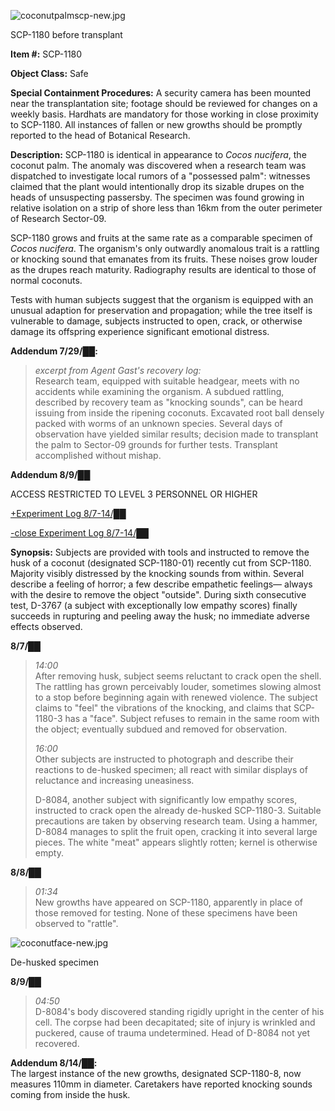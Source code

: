 ![coconutpalmscp-new.jpg](http://scp-wiki.wdfiles.com/local--files/scp-1180/coconutpalmscp-new.jpg)

SCP-1180 before transplant

**Item #:** SCP-1180

**Object Class:** Safe

**Special Containment Procedures:** A security camera has been mounted near the transplantation site; footage should be reviewed for changes on a weekly basis. Hardhats are mandatory for those working in close proximity to SCP-1180. All instances of fallen or new growths should be promptly reported to the head of Botanical Research.

**Description:** SCP-1180 is identical in appearance to _Cocos nucifera_, the coconut palm. The anomaly was discovered when a research team was dispatched to investigate local rumors of a "possessed palm": witnesses claimed that the plant would intentionally drop its sizable drupes on the heads of unsuspecting passersby. The specimen was found growing in relative isolation on a strip of shore less than 16km from the outer perimeter of Research Sector-09.

SCP-1180 grows and fruits at the same rate as a comparable specimen of _Cocos nucifera_. The organism's only outwardly anomalous trait is a rattling or knocking sound that emanates from its fruits. These noises grow louder as the drupes reach maturity. Radiography results are identical to those of normal coconuts.

Tests with human subjects suggest that the organism is equipped with an unusual adaption for preservation and propagation; while the tree itself is vulnerable to damage, subjects instructed to open, crack, or otherwise damage its offspring experience significant emotional distress.

**Addendum 7/29/██:**

> _excerpt from Agent Gast's recovery log:_  
> Research team, equipped with suitable headgear, meets with no accidents while examining the organism. A subdued rattling, described by recovery team as "knocking sounds", can be heard issuing from inside the ripening coconuts. Excavated root ball densely packed with worms of an unknown species. Several days of observation have yielded similar results; decision made to transplant the palm to Sector-09 grounds for further tests. Transplant accomplished without mishap.

**Addendum 8/9/██**

ACCESS RESTRICTED TO LEVEL 3 PERSONNEL OR HIGHER

[+Experiment Log 8/7-14/██](javascript:;)

[\-close Experiment Log 8/7-14/██](javascript:;)

**Synopsis:** Subjects are provided with tools and instructed to remove the husk of a coconut (designated SCP-1180-01) recently cut from SCP-1180. Majority visibly distressed by the knocking sounds from within. Several describe a feeling of horror; a few describe empathetic feelings— always with the desire to remove the object "outside". During sixth consecutive test, D-3767 (a subject with exceptionally low empathy scores) finally succeeds in rupturing and peeling away the husk; no immediate adverse effects observed.

**8/7/██**

> _14:00_  
> After removing husk, subject seems reluctant to crack open the shell. The rattling has grown perceivably louder, sometimes slowing almost to a stop before beginning again with renewed violence. The subject claims to "feel" the vibrations of the knocking, and claims that SCP-1180-3 has a "face". Subject refuses to remain in the same room with the object; eventually subdued and removed for observation.
> 
> _16:00_  
> Other subjects are instructed to photograph and describe their reactions to de-husked specimen; all react with similar displays of reluctance and increasing uneasiness.
> 
> D-8084, another subject with significantly low empathy scores, instructed to crack open the already de-husked SCP-1180-3. Suitable precautions are taken by observing research team. Using a hammer, D-8084 manages to split the fruit open, cracking it into several large pieces. The white "meat" appears slightly rotten; kernel is otherwise empty.

**8/8/██**

> _01:34_  
> New growths have appeared on SCP-1180, apparently in place of those removed for testing. None of these specimens have been observed to "rattle".

![coconutface-new.jpg](http://www.scp-wiki.net/local--files/scp-1180/coconutface-new.jpg)

De-husked specimen

**8/9/██**

> _04:50_  
> D-8084's body discovered standing rigidly upright in the center of his cell. The corpse had been decapitated; site of injury is wrinkled and puckered, cause of trauma undetermined. Head of D-8084 not yet recovered.

**Addendum 8/14/██:**  
The largest instance of the new growths, designated SCP-1180-8, now measures 110mm in diameter. Caretakers have reported knocking sounds coming from inside the husk.